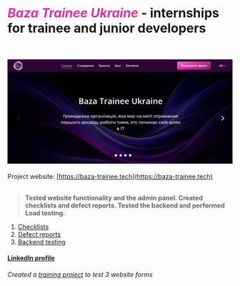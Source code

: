 # <span style="color:#e231a8;">_Baza Trainee Ukraine_</span> - internships for trainee and junior developers
<br><br>
![Project website](/assets/traineenew.png)
<br><br>
Project website: [https://baza-trainee.tech](https://baza-trainee.tech)
<br><br>
> **Tested website functionality and the admin panel. Created checklists and defect reports. Tested the backend and performed Load testing.**

1. [Checklists](https://docs.google.com/document/d/1rjUD7je5HC6pSOnea-kLE7H20IMVSfX2giGvpQhTJVo/edit?usp=sharing)
2. [Defect reports](https://docs.google.com/spreadsheets/d/1nRc6QTuEiUWEnGDqW_DJTeUfCvZjwtF9lhEatrB9uxQ/edit?usp=sharing)
3. [Backend testing](https://github.com/HannaVasylenko/Projects/tree/master/Baza%20Trainee/API%20Testing)

#### [LinkedIn profile](https://www.linkedin.com/in/hanna-vasylenko-17a1b6222/)

###### Created a [training project](https://github.com/HannaVasylenko/PythonProjectBaza20.git)  to test 3 website forms

